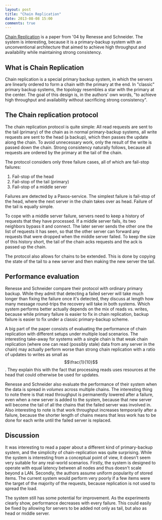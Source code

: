 ```yaml
---
layout: post
title: "Chain Replication"
date: 2013-08-08 15:00
comments: true
---
```


[Chain
Replication](http://db2.usenix.org/events/osdi04/tech/full_papers/renesse/renesse.pdf)
is a paper from '04 by Renesse and Schneider. The system is interesting,
because it is a primary-backup system with an unconventional
architecture that aimed to achieve high throughput and availability
while maintaining strong consistency.

## What is Chain Replication

Chain replication is a special primary backup system, in which the
servers are linearly ordered to form a chain with the primary at the
end. In "classic" primary backup systems, the topology resembles a star
with the primary at the center.  The goal of this design is, in the
authors' own words, "to achieve high throughput and availability without
sacrificing strong consistency".

## The Chain replication protocol

The chain replication protocol is quite simple: All read requests are
sent to the tail (primary) of the chain as in normal primary-backup
systems, all write requests are sent to the head (a backup), which then
passes the update along the chain. To avoid unnecessary work, only the
result of the write is passed down the chain. Strong consistency
naturally follows, because all requests are ordered by the primary at
the tail of the chain.

The protocol considers only three failure cases, all of which are
fail-stop failures:

1. Fail-stop of the head
2. Fail-stop of the tail (primary)
3. Fail-stop of a middle server

Failures are detected by a Paxos-service. The simplest failure is
fail-stop of the head, where the next server in the chain takes over as
head. Failure of the tail is equally simple.

To cope with a middle server failure, servers need to keep a history of
requests that they have processed. If a middle server fails, its two
neighbors bypass it and connect. The later server sends the other one
the list of requests it has seen, so that the other server can forward
any requests that were dropped when the middle server failed. To keep
the size of this history short, the tail of the chain acks requests and
the ack is passed up the chain.

The protocol also allows for chains to be extended. This is done by
copying the state of the tail to a new server and then making the new
server the tail.

## Performance evaluation

Renesse and Schneider compare their protocol with ordinary primary
backup. While they admit that detecting a failed server will take much
longer than fixing the failure once it's detected, they discuss at
length how many message round-trips the recovery will take in both
systems. Which system performs better actually depends on the mix of
reads vs. writes, because while primary failure is easier to fix in
chain replication, backup failure is easier to fix under a classic
primary-backup scheme.

A big part of the paper consists of evaluating the performance of chain
replication with different setups under multiple load scenarios. The
interesting take-away for systems with a single chain is that weak chain
replication (where one can read (possibly stale) data from any server in
the chain) may actually perform worse than strong chain replication with
a ratio of updates to writes as small as $$\frac{1}{10}$$. They explain
this with the fact that processing reads uses resources at the head that
could otherwise be used for updates.

Renesse and Schneider also evaluate the performance of their system when
the data is spread in *volumes* across multiple chains. The interesting
thing to note there is that read throughput is permanently lowered after
a failure, even when a new server is added to the system, because that
new server will become the tail of all the chains that the failed server
was involved in. Also interesting to note is that work throughput
increases temporarily after a failure, because the shorter length of
chains means that less work has to be done for each write until the
failed server is replaced.

## Discussion

It was interesting to read a paper about a different kind of
primary-backup system, and the simplicity of chain-replication was quite
surprising. While the system is interesting from a conceptual point of
view, it doesn't seem very suitable for any real-world scenarios.
Firstly, the system is designed to operate with equal latency between
all nodes and thus doesn't scale beyond a LAN. Secondly, the authors
assume uniform popularity of stored items. The current system would
perform very poorly if a few items were the target of the majority of
the requests, because replication is not used to spread the load.

The system still has some potential for improvement. As the experiments
clearly show, performance decreases with every failure. This could
easily be fixed by allowing for servers to be added not only as tail,
but also as head or middle server.
